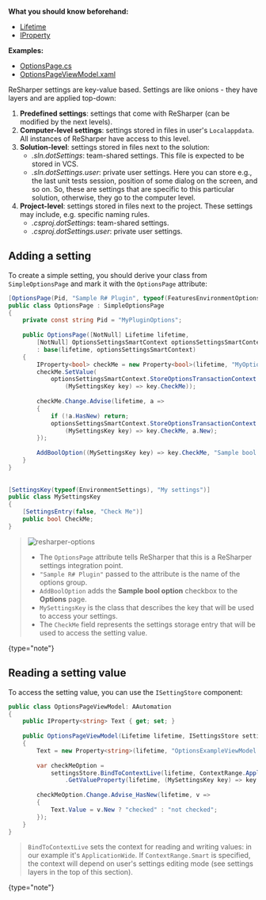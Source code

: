 [//]: # (title: Add Settings to ReShaper Options)

**What you should know beforehand:**
* [Lifetime](WorkWithLifetime.md)
* [IProperty](WorkWithIProperty.md)

**Examples:**
* [OptionsPage.cs](https://github.com/JetBrains/sample-resharper-plugin/blob/master/SampleReSharperPlugin/src/Options/OptionsPage.cs)
* [OptionsPageViewModel.xaml](https://github.com/JetBrains/sample-resharper-plugin/blob/master/SampleReSharperPlugin/src/Options/Ui/OptionsPageViewModel.cs)

ReSharper settings are key-value based. Settings are like onions - they have layers and are applied top-down: 
1. **Predefined settings**: settings that come with ReSharper (can be modified by the next levels).
1. **Computer-level settings**: settings stored in files in user's `Localappdata`. All instances of ReSharper have access to this level.
1. **Solution-level**: settings stored in files next to the solution:
    * *.sln.dotSettings*: team-shared settings. This file is expected to be stored in VCS.
    * *.sln.dotSettings.user*: private user settings. Here you can store e.g., the last unit tests session, position of some dialog on the screen, and so on. So, these are settings that are specific to this particular solution, otherwise, they go to the computer level.
1. **Project-level**: settings stored in files next to the project. These settings may include, e.g. specific naming rules.
    * *.csproj.dotSettings*: team-shared settings. 
    * *.csproj.dotSettings.user*: private user settings.

## Adding a setting
To create a simple setting, you should derive your class from `SimpleOptionsPage` and mark it with the `OptionsPage` attribute:

```csharp
[OptionsPage(Pid, "Sample R# Plugin", typeof(FeaturesEnvironmentOptionsThemedIcons.CodeInspections), ParentId = ToolsPage.PID)]
public class OptionsPage : SimpleOptionsPage
{
    private const string Pid = "MyPluginOptions";
 
    public OptionsPage([NotNull] Lifetime lifetime,
        [NotNull] OptionsSettingsSmartContext optionsSettingsSmartContext)
        : base(lifetime, optionsSettingsSmartContext)
    {
        IProperty<bool> checkMe = new Property<bool>(lifetime, "MyOptionsPage::SomeOption");
        checkMe.SetValue(
            optionsSettingsSmartContext.StoreOptionsTransactionContext.GetValue(
                (MySettingsKey key) => key.CheckMe));
 
        checkMe.Change.Advise(lifetime, a =>
        {
            if (!a.HasNew) return;
            optionsSettingsSmartContext.StoreOptionsTransactionContext.SetValue(
                (MySettingsKey key) => key.CheckMe, a.New);
        });
 
        AddBoolOption((MySettingsKey key) => key.CheckMe, "Sample bool option");
    }
}
 
  
[SettingsKey(typeof(EnvironmentSettings), "My settings")]
public class MySettingsKey
{
    [SettingsEntry(false, "Check Me")]
    public bool CheckMe;
}
```

>
>![resharper-options](setting-resharper-options.png)
>
>* The `OptionsPage` attribute tells ReSharper that this is a ReSharper settings integration point.
>* `"Sample R# Plugin"` passed to the attribute is the name of the options group.
>* `AddBoolOption` adds the **Sample bool option** checkbox to the **Options** page.
>* `MySettingsKey` is the class that describes the key that will be used to access your settings.
>* The `CheckMe` field represents the settings storage entry that will be used to access the setting value.
>
{type="note"}

## Reading a setting value 
To access the setting value, you can use the `ISettingStore` component:

```csharp
public class OptionsPageViewModel: AAutomation    
{
    public IProperty<string> Text { get; set; }        
 
    public OptionsPageViewModel(Lifetime lifetime, ISettingsStore settingsStore)
    {
        Text = new Property<string>(lifetime, "OptionsExampleViewModel.Text");
 
        var checkMeOption =
            settingsStore.BindToContextLive(lifetime, ContextRange.ApplicationWide)
                .GetValueProperty(lifetime, (MySettingsKey key) => key.CheckMe);
 
        checkMeOption.Change.Advise_HasNew(lifetime, v =>
        {
            Text.Value = v.New ? "checked" : "not checked";
        });
    }
}
```

>
>`BindToContextLive` sets the context for reading and writing values: in our example it's `ApplicationWide`. If `ContextRange.Smart` is specified, the context will depend on user's settings editing mode (see settings layers in the top of this section). 
>
{type="note"}
